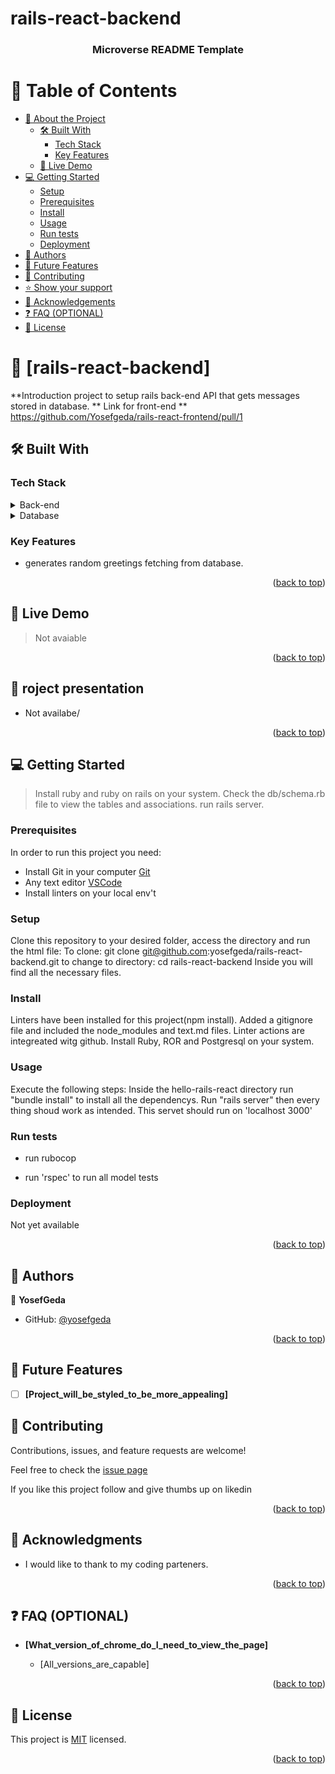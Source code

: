 # rails-react-backend

<a name="readme-top"></a>

<div align="center">
  <!-- You are encouraged to replace this logo with your own! Otherwise you can also remove it. -->
  
  <h3><b>Microverse README Template</b></h3>

</div>

<!-- TABLE OF CONTENTS -->

# 📗 Table of Contents

- [📖 About the Project](#about-project)
  - [🛠 Built With](#built-with)
    - [Tech Stack](#tech-stack)
    - [Key Features](#key-features)
  - [🚀 Live Demo](#live-demo)
- [💻 Getting Started](#getting-started)
  - [Setup](#setup)
  - [Prerequisites](#prerequisites)
  - [Install](#install)
  - [Usage](#usage)
  - [Run tests](#run-tests)
  - [Deployment](#triangular_flag_on_post-deployment)
- [👥 Authors](#authors)
- [🔭 Future Features](#future-features)
- [🤝 Contributing](#contributing)
- [⭐️ Show your support](#support)
- [🙏 Acknowledgements](#acknowledgements)
- [❓ FAQ (OPTIONAL)](#faq)
- [📝 License](#license)
<!-- PROJECT DESCRIPTION -->

# 📖 [rails-react-backend] <a name="about-project"></a>

**Introduction project to setup rails back-end API that gets messages stored in database.
** Link for front-end
** https://github.com/Yosefgeda/rails-react-frontend/pull/1  

## 🛠 Built With <a name="built-with"></a>

### Tech Stack <a name="tech-stack"></a>


<details>
  <summary>Back-end</summary>
  <ul>
    <li>Ruby on Rails</li>
  </ul>
</details>
<details>
  <summary>Database</summary>
  <ul>
    <li>Pestgresql</li>
  </ul>
</details>

<!-- Features -->

### Key Features <a name="key-features"></a>

- generates random greetings fetching from database.

<p align="right">(<a href="#readme-top">back to top</a>)</p>

<!-- LIVE DEMO -->
## 🚀 Live Demo <a name="live-demo"></a>

> Not avaiable

<p align="right">(<a href="#readme-top">back to top</a>)</p>

<!-- LIVE DEMO -->

## 🚀 roject presentation <a name="live-demo"></a>

- Not availabe/

<p align="right">(<a href="#readme-top">back to top</a>)</p>

<!-- GETTING STARTED -->
## 💻 Getting Started <a name="getting-started"></a>

> Install ruby and ruby on rails on your system. 
> Check the db/schema.rb file to view the tables and associations.
> run rails server.
 
### Prerequisites

In order to run this project you need:
- Install Git in your computer [Git](https://git-scm.com/downloads)
- Any text editor [VSCode](https://code.visualstudio.com/download) 
- Install linters on your local env't
 


### Setup

Clone this repository to your desired folder, access the directory and run the html file: 
To clone: git clone git@github.com:yosefgeda/rails-react-backend.git
to change to directory: cd rails-react-backend
Inside you will find all the necessary files.


### Install

Linters have been installed for this project(npm install).
Added a gitignore file and included the node_modules and text.md files.
Linter actions are integreated witg github.
Install Ruby, ROR and Postgresql on your system.


### Usage
Execute the following steps:
Inside the hello-rails-react directory run "bundle install" to install all the dependencys.
Run "rails server" then every thing shoud work as intended.
This servet should run on 'localhost 3000'

### Run tests
- run rubocop

- run 'rspec' to run all model tests


### Deployment
Not yet available


<p align="right">(<a href="#readme-top">back to top</a>)</p>

<!-- AUTHORS -->

## 👥 Authors <a name="authors"></a>


👤 **YosefGeda**
- GitHub: [@yosefgeda](https://github.com/yosefgeda)


<p align="right">(<a href="#readme-top">back to top</a>)</p>

<!-- FUTURE FEATURES -->

## 🔭 Future Features <a name="future-features"></a>

- [ ] **[Project_will_be_styled_to_be_more_appealing]**

<!-- CONTRIBUTING -->
## 🤝 Contributing <a name="contributing"></a>

Contributions, issues, and feature requests are welcome!

Feel free to check the [issue page](https://github.com/yosefgeda/rails-react-backend/issues)

<!-- SUPPORT -->

If you like this project follow and give thumbs up on likedin

<p align="right">(<a href="#readme-top">back to top</a>)</p>


<!-- ACKNOWLEDGEMENTS -->

## 🙏 Acknowledgments <a name="acknowledgements"></a>
- I would like to thank to my coding parteners.

<p align="right">(<a href="#readme-top">back to top</a>)</p>

<!-- FAQ (optional) -->

## ❓ FAQ (OPTIONAL) <a name="faq"></a>


- **[What_version_of_chrome_do_I_need_to_view_the_page]**

  - [All_versions_are_capable]


<p align="right">(<a href="#readme-top">back to top</a>)</p>

## 📝 License <a name="license"></a>

This project is [MIT](./LICENSE) licensed.

<p align="right">(<a href="#readme-top">back to top</a>)</p>
